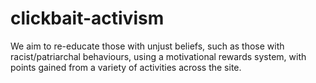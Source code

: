 # clickbait-activism
We aim to re-educate those with unjust beliefs, such as those with racist/patriarchal behaviours, using a motivational rewards system, with points gained from a variety of activities across the site.
